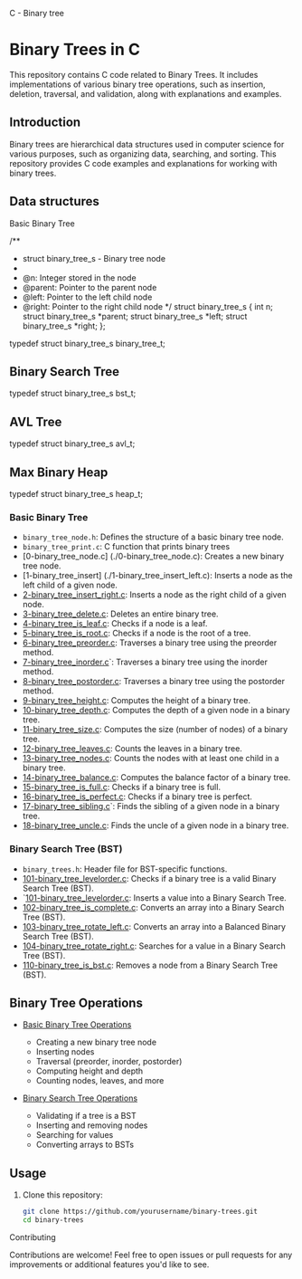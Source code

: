 C - Binary tree 

# Binary Trees in C

This repository contains C code related to Binary Trees. It includes implementations of various binary tree operations, such as insertion, deletion, traversal, and validation, along with explanations and examples.



## Introduction

Binary trees are hierarchical data structures used in computer science for various purposes, such as organizing data, searching, and sorting. This repository provides C code examples and explanations for working with binary trees.

## Data structures

Basic Binary Tree

/**
 * struct binary_tree_s - Binary tree node
 *
 * @n: Integer stored in the node
 * @parent: Pointer to the parent node
 * @left: Pointer to the left child node
 * @right: Pointer to the right child node
 */
struct binary_tree_s
{
    int n;
    struct binary_tree_s *parent;
    struct binary_tree_s *left;
    struct binary_tree_s *right;
};

typedef struct binary_tree_s binary_tree_t;


## Binary Search Tree

typedef struct binary_tree_s bst_t;

## AVL Tree

typedef struct binary_tree_s avl_t;


## Max Binary Heap

typedef struct binary_tree_s heap_t;



### Basic Binary Tree

- `binary_tree_node.h`: Defines the structure of a basic binary tree node.
- `binary_tree_print.c`: C function that prints binary trees
-  [0-binary_tree_node.c] (./0-binary_tree_node.c): Creates a new binary tree node.
-  [1-binary_tree_insert] (./1-binary_tree_insert_left.c): Inserts a node as the left child of a given node.
- [2-binary_tree_insert_right.c](./2-binary_tree_insert_right.c): Inserts a node as the right child of a given node.
- [3-binary_tree_delete.c](./3-binary_tree_delete.c): Deletes an entire binary tree.
-  [4-binary_tree_is_leaf.c](./4-binary_tree_is_leaf.c): Checks if a node is a leaf.
- [5-binary_tree_is_root.c](./5-binary_tree_is_root.c): Checks if a node is the root of a tree.
- [6-binary_tree_preorder.c](./6-binary_tree_preorder.c): Traverses a binary tree using the preorder method.
-  [7-binary_tree_inorder.c](./7-binary_tree_inorder.c)`: Traverses a binary tree using the inorder method.
- [8-binary_tree_postorder.c](./8-binary_tree_postorder.c): Traverses a binary tree using the postorder method.
- [9-binary_tree_height.c](./9-binary_tree_height.c): Computes the height of a binary tree.
- [10-binary_tree_depth.c](./10-binary_tree_depth.c): Computes the depth of a given node in a binary tree.
- [11-binary_tree_size.c](./11-binary_tree_size.c): Computes the size (number of nodes) of a binary tree.
- [12-binary_tree_leaves.c](./12-binary_tree_leaves.c): Counts the leaves in a binary tree.
-  [13-binary_tree_nodes.c](./13-binary_tree_nodes.c): Counts the nodes with at least one child in a binary tree.
- [14-binary_tree_balance.c](./14-binary_tree_balance.c): Computes the balance factor of a binary tree.
- [15-binary_tree_is_full.c](./15-binary_tree_is_full.c): Checks if a binary tree is full.
- [16-binary_tree_is_perfect.c](./16-binary_tree_is_perfect.c): Checks if a binary tree is perfect.
- [17-binary_tree_sibling.c](./17-binary_tree_sibling.c)`: Finds the sibling of a given node in a binary tree.
- [18-binary_tree_uncle.c](./18-binary_tree_uncle.c): Finds the uncle of a given node in a binary tree.

### Binary Search Tree (BST)

- `binary_trees.h`: Header file for BST-specific functions.
- [101-binary_tree_levelorder.c](./101-binary_tree_levelorder.c): Checks if a binary tree is a valid Binary Search Tree (BST).
- `[101-binary_tree_levelorder.c](./101-binary_tree_levelorder.c): Inserts a value into a Binary Search Tree.
- [102-binary_tree_is_complete.c](./102-binary_tree_is_complete.c): Converts an array into a Binary Search Tree (BST).
- [103-binary_tree_rotate_left.c](./103-binary_tree_rotate_left.c): Converts an array into a Balanced Binary Search Tree (BST).
- [104-binary_tree_rotate_right.c](./104-binary_tree_rotate_right.c): Searches for a value in a Binary Search Tree (BST).
- [110-binary_tree_is_bst.c](./110-binary_tree_is_bst.c): Removes a node from a Binary Search Tree (BST).

## Binary Tree Operations

- [Basic Binary Tree Operations](#basic-binary-tree)
  - Creating a new binary tree node
  - Inserting nodes
  - Traversal (preorder, inorder, postorder)
  - Computing height and depth
  - Counting nodes, leaves, and more

- [Binary Search Tree Operations](#binary-search-tree-bst)
  - Validating if a tree is a BST
  - Inserting and removing nodes
  - Searching for values
  - Converting arrays to BSTs


## Usage

1. Clone this repository:
   ```bash
   git clone https://github.com/yourusername/binary-trees.git
   cd binary-trees


Contributing

Contributions are welcome! Feel free to open issues or pull requests for any improvements or additional features you'd like to see.
